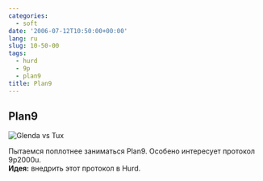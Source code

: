 ```yaml
---
categories:
  - soft
date: '2006-07-12T10:50:00+00:00'
lang: ru
slug: 10-50-00
tags:
  - hurd
  - 9p
  - plan9
title: Plan9
---
```



## Plan9 ##

![Glenda vs Tux](/img/2006/06/glenda-vs-tux.jpg)  
  
Пытаемся поплотнее заниматься Plan9. Особено интересует протокол 9p2000u.   
**Идея:** внедрить этот протокол в Hurd.